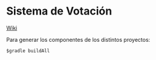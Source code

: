 Sistema de Votación
======================================

[Wiki](https://github.com/jgzornoza/SistemaVotacion/wiki)

Para generar los componentes de los distintos proyectos:
	
	$gradle buildAll
